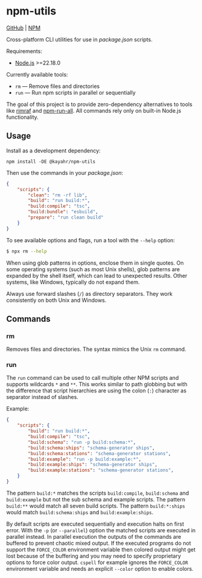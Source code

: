 # npm-utils

[GitHub] | [NPM]

Cross-platform CLI utilities for use in *package.json* scripts.

Requirements:

* [Node.js] >=22.18.0

Currently available tools:

* `rm` — Remove files and directories
* `run` — Run npm scripts in parallel or sequentially

The goal of this project is to provide zero-dependency alternatives to tools like [rimraf] and [npm-run-all]. All commands rely only on built-in Node.js functionality.

## Usage

Install as a development dependency:

```
npm install -DE @kayahr/npm-utils
```

Then use the commands in your *package.json*:

```json
{
    "scripts": {
        "clean": "rm -rf lib",
        "build": "run build:*",
        "build:compile": "tsc",
        "build:bundle": "esbuild",
        "prepare": "run clean build"
    }
}
```

To see available options and flags, run a tool with the `--help` option:

```sh
$ npx rm --help
```

When using glob patterns in options, enclose them in single quotes. On some operating systems (such as most Unix shells), glob patterns are expanded by the shell itself, which can lead to unexpected results. Other systems, like Windows, typically do not expand them.

Always use forward slashes (`/`) as directory separators. They work consistently on both Unix and Windows.

## Commands

### rm

Removes files and directories. The syntax mimics the Unix `rm` command.

### run

The `run` command can be used to call multiple other NPM scripts and supports wildcards `*` and `**`. This works similar to path globbing but with the difference that script hierarchies are using the colon (`:`) character as separator instead of slashes.

Example:

```json
{
    "scripts": {
        "build": "run build:*",
        "build:compile": "tsc",
        "build:schema": "run -p build:schema:*",
        "build:schema:ships": "schema-generator ships",
        "build:schema:stations": "schema-generator stations",
        "build:example": "run -p build:example:*",
        "build:example:ships": "schema-generator ships",
        "build:example:stations": "schema-generator stations",
    }
}
```

The pattern `build:*` matches the scripts `build:compile`, `build:schema` and `build:example` but not the sub schema and example scripts. The pattern `build:**` would match all seven build scripts. The pattern `build:*:ships` would match `build:schema:ships` and `build:example:ships`.

By default scripts are executed sequentially and execution halts on first error. With the `-p` (or `--parallel`) option the matched scripts are executed in parallel instead. In parallel execution the outputs of the commands are buffered to prevent chaotic mixed output. If the executed programs do not support the `FORCE_COLOR` environment variable then colored output might get lost because of the buffering and you may need to specify proprietary options to force color output. `cspell` for example ignores the `FORCE_COLOR` environment variable and needs an explicit `--color` option to enable colors.

[GitHub]: https://github.com/kayahr/npm-utils
[NPM]: https://www.npmjs.com/package/@kayahr/npm-utils
[rimraf]: https://www.npmjs.com/package/rimraf
[copyfiles]: https://www.npmjs.com/package/copyfiles
[npm-run-all]: https://www.npmjs.com/package/npm-run-all
[Node.js]: https://nodejs.org/
